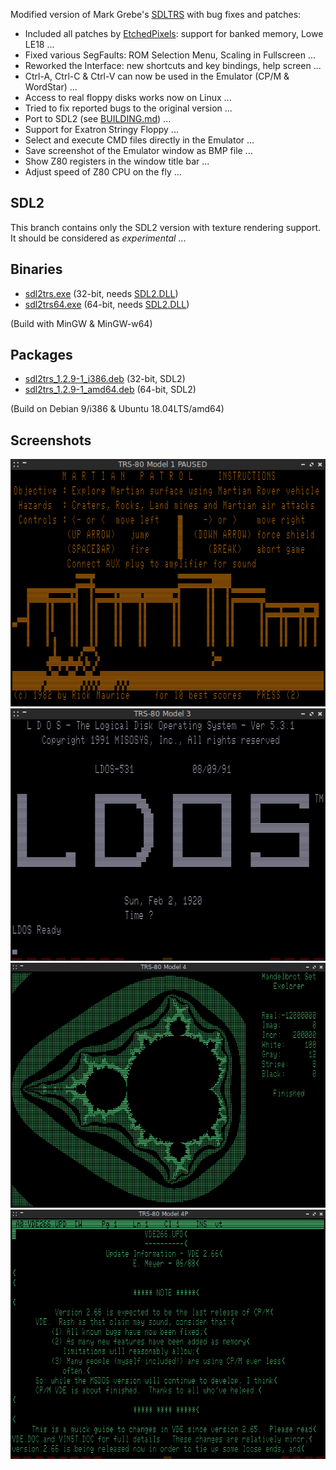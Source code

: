 Modified version of Mark Grebe's [SDLTRS] with bug fixes and patches:

  * Included all patches by [EtchedPixels]: support for banked memory, Lowe LE18 ...
  * Fixed various SegFaults: ROM Selection Menu, Scaling in Fullscreen ...
  * Reworked the Interface: new shortcuts and key bindings, help screen ...
  * Ctrl-A, Ctrl-C & Ctrl-V can now be used in the Emulator (CP/M & WordStar) ...
  * Access to real floppy disks works now on Linux ...
  * Tried to fix reported bugs to the original version ...
  * Port to SDL2 (see [BUILDING.md]) ...
  * Support for Exatron Stringy Floppy ...
  * Select and execute CMD files directly in the Emulator ...
  * Save screenshot of the Emulator window as BMP file ...
  * Show Z80 registers in the window title bar ...
  * Adjust speed of Z80 CPU on the fly ...

## SDL2

This branch contains only the SDL2 version with texture rendering support.
It should be considered as *experimental* ...

## Binaries

  * [sdl2trs.exe]    (32-bit, needs [SDL2.DLL])
  * [sdl2trs64.exe]  (64-bit, needs [SDL2.DLL])

(Build with MinGW & MinGW-w64)

## Packages

  * [sdl2trs_1.2.9-1_i386.deb]   (32-bit, SDL2)
  * [sdl2trs_1.2.9-1_amd64.deb]  (64-bit, SDL2)

(Build on Debian 9/i386 & Ubuntu 18.04LTS/amd64)

## Screenshots

![screenshot](screenshots/sdltrs01.png)
![screenshot](screenshots/sdltrs02.png)
![screenshot](screenshots/sdltrs03.png)
![screenshot](screenshots/sdltrs04.png)

[BUILDING.md]: BUILDING.md
[EtchedPixels]: https://www.github.com/EtchedPixels/xtrs
[SDL2.DLL]: https://www.libsdl.org/download-2.0.php
[SDLTRS]: http://sdltrs.sourceforge.net
[sdl2trs.exe]: bin/sdl2trs.exe
[sdl2trs64.exe]: bin/sdl2trs64.exe
[sdl2trs_1.2.9-1_i386.deb]: bin/sdl2trs_1.2.9-1_i386.deb
[sdl2trs_1.2.9-1_amd64.deb]: bin/sdl2trs_1.2.9-1_amd64.deb
